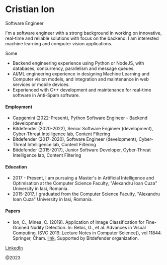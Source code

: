 # Cristian Ion
Software Engineer

I'm a software engineer with a strong background in working on innovative, real-time and reliable solutions with focus on the backend. I am interested machine learning and computer vision applications.

Some 
- Backend engineering experience using Python or NodeJS, with databases, concurrency, parallelism and message queues.
- AI/ML engineering experience in designing Machine Learning and Computer vision models, and integration and maintenance in web services or mobile devices.
- Experienced with C++ development and maintenance for real-time software in Anti-Spam software.

#### Employment
- Capgemini (2022-Present), Python Software Engineer - Backend (development)
- Bitdefender (2020-2022), Senior Software Engineer (development), Cyber-Threat Intelligence lab, Content Filtering
- Bitdefender (2017-2020), Software Engineer (development), Cyber-Threat Intelligence lab, Content Filtering
- Bitdefender (2015-2017), Junior Software Developer, Cyber-Threat Intelligence lab, Content Filtering

#### Education
- 2017 - Present, I am pursuing a Master's in Artificial Intelligence and Optimisation at the Computer Science Faculty, "Alexandru Ioan Cuza" University in Iasi, Romania.
- 2015-2017, I graduated from the Computer Science Faculty, "Alexandru Ioan Cuza" University in Iasi, Romania.

#### Papers
- Ion, C., Minea, C. (2019). Application of Image Classification for Fine-Grained Nudity Detection. In: Bebis, G., et al. Advances in Visual Computing. ISVC 2019. Lecture Notes in Computer Science(), vol 11844. Springer, Cham. [link](https://doi.org/10.1007/978-3-030-33720-9_1), Supported by Bitdefender organization.

[LinkedIn](https://www.linkedin.com/in/cristianion94/)

@2023

